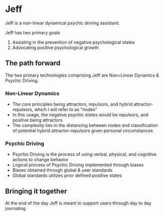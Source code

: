 # Jeff
Jeff is a non-linear dynamical psychic driving assistant.

Jeff has two primary goals
1. Assisting in the prevention of negative psychological states
2. Advocating positive psychological growth

## The path forward
The two primary technologies comprising Jeff are Non=Linear Dynamics & Psychic Driving.

### Non-Linear Dynamics
- The core principles being attractors, repulsors, and hybrid attractor-repulsors, which I will refer to as "nodes"
- In this usage, the negative psychic states would be repulsors, and positive being attractors
- The complexity lies in the distancing between nodes and classification of potential hybrid attractor-repulsors given personal circumstances

### Psychic Driving
- Psychic Driving is the process of using verbal, physical, and cognitive actions to change behavior
- Logical process of Psychic Driving implemented through biases 
- Biases obtained through global & user standards
- Global standards utilizes prior defined positive states 

## Bringing it together
At the end of the day Jeff is meant to support users through day to day journaling


